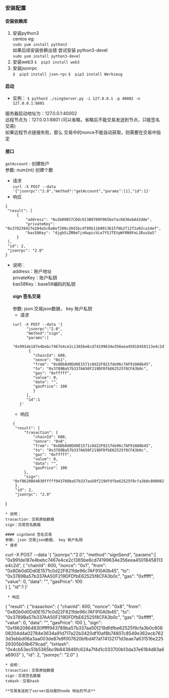 
### 安装配置
#### 安装依赖库
1. 安装python3    
   centos eg:   
   `sudo yum install python3`   
   如果后续安装依赖出错 尝试安装 python3-devel    
   `sudo yum install python3-devel`
2. 安装web3 
   `$  pip3 install web3`
3. 安装jsonrpc   
   `$  pip3 install json-rpc`
   `$  pip3 install Werkzeug`

#### 启动
   * 实例：
      `$ python3 ./singServer.py -i 127.0.0.1 -p 40002 -n 127.0.0.1:8801` 
     
   服务器启动地址为：127.0.0.1:40002   
   远程节点为：127.0.0.1:8801 (可以省略，省略后不能交易发送到节点，只能签名交易)      
   如果远程节点链接失败，那么 交易中的nonce不能自动获取，则需要在交易中指定
#### 接口
   `getAccount` : 创建账户  
   参数: num(int) 创建个数
   * 请求  
   `curl -X POST --data '{"jsonrpc":"2.0","method":"getAccount","params":[1],"id":1}'` 
   * 响应
   ```
   {
    "result": [
        {
            "address": "0x2b09857CDdc913B9708F065befac6836ebA42dAe",
            "privateKey": "0x378239427e204a5c6a8ef200c20d1bcdf89b11b0913615f6b2f12f2a92ca14ef",
            "bas58Key": "4jgbSiZM8m7jsKwpicVLe7Y5JTEYpWYRN9FeL1RusUaS"
        }
    ],
    "id": 2,
    "jsonrpc": "2.0"
}
   ```
* 说明：    
  address：账户地址    
  privateKey：账户私钥    
  bas58Key：base58编码的私钥
  #### sign 签名交易
   参数: json 交易json数据， key 账户私钥
   * 请求  
   ```
   curl -X POST --data '{
         "jsonrpc":"2.0",
         "method":"sign",
         "params":[
          "0x991de187e4bebc7467e4ce2c1365be6cd74199634e356eea45018458113e4c2d",
          {
            "chainId": 600, 
            "nonce": "0x1", 
            "from": "0x8Db0d0Dd0E1571c0d22F821fde96c7AF910A0b45",
            "to": "0x3789Ba57b337AA50F219DFDfbE62525f8CFA3b0c", 
            "gas": "0xfffff", 
            "value": 0, 
            "data": "", 
            "gasPrice": 100  
            }
         ],
         "id":1
      }'
  ``` 
   * 响应
   ```
   {
    "result": {
        "trasaction": {
            "chainId": 600,
            "nonce": "0x8",
            "from": "0x8Db0d0Dd0E1571c0d22F821fde96c7AF910A0b45",
            "to": "0x3789Ba57b337AA50F219DFDfbE62525f8CFA3b0c",
            "gas": "0xfffff",
            "value": 0,
            "data": "",
            "gasPrice": 100
        },
        "sign": "0xf8620864830fffff943789ba57b337aa50f219dfdfbe62525f8cfa3b0c80808204d4a02784e3634a91d717a22b3420df10af8b74807c8549e362ecb7623d3ebbd06a3aa003de87e9f007620bfbd4f7af74132171d3eae7a631516e22529305b09b679cad"
    },
    "id": 2,
    "jsonrpc": "2.0"
}
   ```
* 说明：    
  trasaction：交易原始数据    
  sign：交易签名数据    
  
#### signSend 签名交易
   参数: json 交易json数据， key 账户私钥
   * 请求  
   ```
   curl -X POST --data '{
         "jsonrpc":"2.0",
         "method":"signSend",
         "params":[
          "0x991de187e4bebc7467e4ce2c1365be6cd74199634e356eea45018458113e4c2d",
          {
            "chainId": 600, 
            "nonce": "0x1", 
            "from": "0x8Db0d0Dd0E1571c0d22F821fde96c7AF910A0b45",
            "to": "0x3789Ba57b337AA50F219DFDfbE62525f8CFA3b0c", 
            "gas": "0xfffff", 
            "value": 0, 
            "data": "", 
            "gasPrice": 100  
            }
         ],
         "id":1
      }'
  ``` 
   * 响应
   ```
   {
    "result": {
        "trasaction": {
            "chainId": 600,
            "nonce": "0x8",
            "from": "0x8Db0d0Dd0E1571c0d22F821fde96c7AF910A0b45",
            "to": "0x3789Ba57b337AA50F219DFDfbE62525f8CFA3b0c",
            "gas": "0xfffff",
            "value": 0,
            "data": "",
            "gasPrice": 100
        },
        "sign": "0xf8620864830fffff943789ba57b337aa50f219dfdfbe62525f8cfa3b0c80808204d4a02784e3634a91d717a22b3420df10af8b74807c8549e362ecb7623d3ebbd06a3aa003de87e9f007620bfbd4f7af74132171d3eae7a631516e22529305b09b679cad",
        "txHash": "0x4cb53ec51b5365bc9b843846fc624a7f4d1c033700b13da37e6184d83a6a6903"
    },
    "id": 2,
    "jsonrpc": "2.0"
   }
   ```
* 说明：    
  trasaction：交易原始数据    
  sign：交易签名数据    
  txHash：交易hash      
   
   **交易发送到了server启动是的node 地址的节点**
  
   
